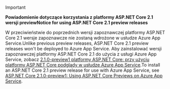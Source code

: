 > [!IMPORTANT]
> <span data-ttu-id="725f6-101">**Powiadomienie dotyczące korzystania z platformy ASP.NET Core 2.1 wersji preview**</span><span class="sxs-lookup"><span data-stu-id="725f6-101">**Notice for using ASP.NET Core 2.1 preview releases**</span></span>
>
> <span data-ttu-id="725f6-102">W przeciwieństwie do poprzednich wersji zapoznawczej platformy ASP.NET Core 2.1 wersje zapoznawcze nie zostaną wdrożone w usłudze Azure App Service.</span><span class="sxs-lookup"><span data-stu-id="725f6-102">Unlike previous preview releases, ASP.NET Core 2.1 preview releases won't be deployed to Azure App Service.</span></span> <span data-ttu-id="725f6-103">Aby zainstalować wersji zapoznawczej platformy ASP.NET Core 2.1 do użycia z usługi Azure App Service, zobacz [2.1.0-preview1 platformy ASP.NET Core: przy użyciu platformy ASP.NET Core podglądy w usłudze Azure App Service](https://blogs.msdn.microsoft.com/webdev/2018/02/27/asp-net-core-2-1-0-preview1-using-asp-net-core-previews-on-azure-app-service/).</span><span class="sxs-lookup"><span data-stu-id="725f6-103">To install an ASP.NET Core 2.1 preview release for use with Azure App Service, see [ASP.NET Core 2.1.0-preview1: Using ASP.NET Core Previews on Azure App Service](https://blogs.msdn.microsoft.com/webdev/2018/02/27/asp-net-core-2-1-0-preview1-using-asp-net-core-previews-on-azure-app-service/).</span></span>
